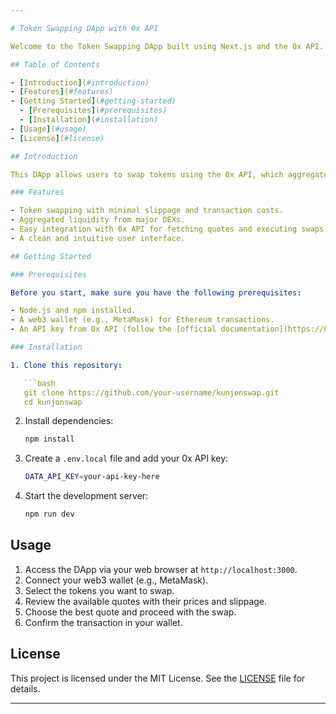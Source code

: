 ```yaml
---

# Token Swapping DApp with 0x API

Welcome to the Token Swapping DApp built using Next.js and the 0x API. This DApp aggregates liquidity across the greater DEX (Decentralized Exchange) ecosystem and surfaces the best price to the user. It leverages the 0x API swap endpoint for efficient token swaps with minimal slippage and transaction costs.

## Table of Contents

- [Introduction](#introduction)
- [Features](#features)
- [Getting Started](#getting-started)
  - [Prerequisites](#prerequisites)
  - [Installation](#installation)
- [Usage](#usage)
- [License](#license)

## Introduction

This DApp allows users to swap tokens using the 0x API, which aggregates liquidity from various DEXs to find the best possible price for a token swap. It's designed to offer an efficient and cost-effective trading experience without the need to write smart contracts.

### Features

- Token swapping with minimal slippage and transaction costs.
- Aggregated liquidity from major DEXs.
- Easy integration with 0x API for fetching quotes and executing swaps.
- A clean and intuitive user interface.

## Getting Started

### Prerequisites

Before you start, make sure you have the following prerequisites:

- Node.js and npm installed.
- A web3 wallet (e.g., MetaMask) for Ethereum transactions.
- An API key from 0x API (follow the [official documentation](https://0x.org/docs/introduction/getting-started) to obtain one).

### Installation

1. Clone this repository:

   ```bash
   git clone https://github.com/your-username/kunjonswap.git
   cd kunjonswap
   ```

2. Install dependencies:

   ```bash
   npm install
   ```

3. Create a `.env.local` file and add your 0x API key:

   ```bash
   DATA_API_KEY=your-api-key-here
   ```

4. Start the development server:

   ```bash
   npm run dev
   ```

## Usage

1. Access the DApp via your web browser at `http://localhost:3000`.
2. Connect your web3 wallet (e.g., MetaMask).
3. Select the tokens you want to swap.
4. Review the available quotes with their prices and slippage.
5. Choose the best quote and proceed with the swap.
6. Confirm the transaction in your wallet.

## License

This project is licensed under the MIT License. See the [LICENSE](LICENSE) file for details.

---
```

